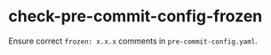 # check-pre-commit-config-frozen
Ensure correct `frozen: x.x.x` comments in `pre-commit-config.yaml`.
